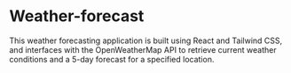 # Weather-forecast
 This weather forecasting application is built using React and Tailwind CSS, and interfaces with the OpenWeatherMap API to retrieve current weather conditions and a 5-day forecast for a specified location.

